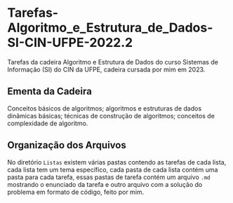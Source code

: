 # Tarefas-Algoritmo_e_Estrutura_de_Dados-SI-CIN-UFPE-2022.2

Tarefas da cadeira Algoritmo e Estrutura de Dados do curso Sistemas de Informação (SI) do CIN da UFPE, cadeira cursada por mim em 2023.

## Ementa da Cadeira

Conceitos básicos de algoritmos; algoritmos e estruturas de dados dinâmicas básicas; técnicas de construção de algoritmos; conceitos de complexidade de algoritmo.

## Organização dos Arquivos

No diretório `Listas` existem várias pastas contendo as tarefas de cada lista, cada lista tem um tema específico, cada pasta de cada lista contém uma pasta para cada tarefa, essas pastas de tarefa contém um arquivo `.md` mostrando o enunciado da tarefa e outro arquivo com a solução do problema em formato de código, feito por mim.
